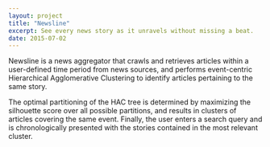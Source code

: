 ```yaml
---
layout: project
title: "Newsline"
excerpt: See every news story as it unravels without missing a beat.
date: 2015-07-02
---
```

Newsline is a news aggregator that crawls and retrieves articles
within a user-defined time period from news sources, and performs event-centric Hierarchical Agglomerative Clustering to identify articles pertaining to the same story.  

The optimal partitioning of the HAC tree is determined by maximizing the silhouette score over all possible partitions, and results in clusters of articles covering the same event. Finally, the user enters a search query and is chronologically presented with the stories contained in the most relevant cluster.

